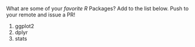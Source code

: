 
What are some of your *favorite R* Packages?
Add to the list below. Push to your remote and issue a PR!

1. ggplot2
2. dplyr
3. stats